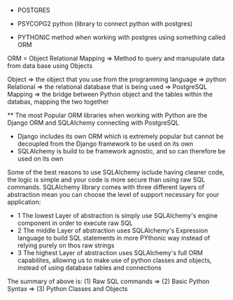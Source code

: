 - POSTGRES

- PSYCOPG2 python (library to connect python with postgres)

- PYTHONIC method when working with postgres using something called ORM

ORM = Object Relational Mapping => Method to query and manupulate data from data base using Objects

Object => the object that you use from the programming language => python
Relational => the relational database that is being used => PostgreSQL
Mapping => the bridge between Python object and the tables within the databas, mapping the two together

** The most Popular ORM libraries when working with Python are the Django ORM and SQLAlchemy connecting with PostgreSQL

- Django includes its own ORM which is extremely popular but cannot be decoupled from the Django framework to be used on its own
- SQLAlchemy is build to be framework agnostic, and so can therefore be used on its own

Some of the best reasons to use SQLAlchemy isclude having cleaner code, the logic is simple and your code is more secure than using raw SQL commands.
SQLAlchemy library comes with three different layers of abstraction mean you can choose the level of support necessary for your application:

- 1 The lowest Layer of abstraction is simply use SQLAlchemy's engine component in order to execute raw SQL 
- 2 The middle Layer of abstraction uses SQLAlchemy's Expression language to build SQL statements in more PYthonic way instead of relying purely on thos raw strings 
- 3 The highest Layer of abstraction uses SQLAlchemy's full ORM capabilites, allowing us to make use of python classes and objects, instead of using database tables and connections


The summary of above is:
(1) Raw SQL commands => (2) Basic Python Syntax => (3) Python Classes and Objects

